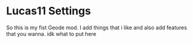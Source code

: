 # Lucas11 Settings

So this is my fist Geode mod. I add things that i like and also add features that you wanna. idk what to put here
